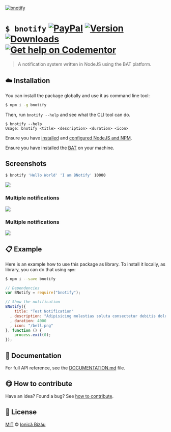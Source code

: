 
[![bnotify](http://i.imgur.com/GDWvTpp.png)](#)

# `$ bnotify` [![PayPal](https://img.shields.io/badge/%24-paypal-f39c12.svg)][paypal-donations] [![Version](https://img.shields.io/npm/v/bnotify.svg)](https://www.npmjs.com/package/bnotify) [![Downloads](https://img.shields.io/npm/dt/bnotify.svg)](https://www.npmjs.com/package/bnotify) [![Get help on Codementor](https://cdn.codementor.io/badges/get_help_github.svg)](https://www.codementor.io/johnnyb?utm_source=github&utm_medium=button&utm_term=johnnyb&utm_campaign=github)

> A notification system written in NodeJS using the BAT platform.

## :cloud: Installation

You can install the package globally and use it as command line tool:


```sh
$ npm i -g bnotify
```


Then, run `bnotify --help` and see what the CLI tool can do.


```
$ bnotify --help
Usage: bnotify <title> <description> <duration> <icon>
```


Ensure you have [installed](https://github.com/IonicaBizau/dotfiles#applications) and [configured NodeJS and NPM](https://github.com/IonicaBizau/dotfiles#npm-config).


Ensure you have installed the [BAT](https://github.com/IonicaBizau/bat#installation) on your machine.

## Screenshots
```sh
$ bnotify 'Hello World' 'I am BNotify' 10000
```
![](http://i.imgur.com/kzaJa58.png)

### Multiple notifications
![](http://i.imgur.com/nnHdnDu.png)

### Multiple notifications
![](http://i.imgur.com/nnHdnDu.png)


## :clipboard: Example


Here is an example how to use this package as library. To install it locally, as library, you can do that using `npm`:

```sh
$ npm i --save bnotify
```



```js
// Dependencies
var BNotify = require("bnotify");

// Show the notification
BNotify({
    title: "Test Notification"
  , description: "Adipisicing molestias soluta consectetur debitis doloribus. Doloremque amet temporibus suscipit quis ipsum vitae rerum ad iure nulla repellat iure molestias. Provident reiciendis veritatis doloribus maxime eum repellendus aut possimus ab!"
  , duration: 4000
  , icon: "/bell.png"
}, function () {
    process.exit(0);
});
```

## :memo: Documentation

For full API reference, see the [DOCUMENTATION.md][docs] file.

## :yum: How to contribute
Have an idea? Found a bug? See [how to contribute][contributing].


## :scroll: License

[MIT][license] © [Ionică Bizău][website]

[paypal-donations]: https://www.paypal.com/cgi-bin/webscr?cmd=_s-xclick&hosted_button_id=RVXDDLKKLQRJW
[donate-now]: http://i.imgur.com/6cMbHOC.png

[license]: http://showalicense.com/?fullname=Ionic%C4%83%20Biz%C4%83u%20%3Cbizauionica%40gmail.com%3E%20(http%3A%2F%2Fionicabizau.net)&year=2015#license-mit
[website]: http://ionicabizau.net
[contributing]: /CONTRIBUTING.md
[docs]: /DOCUMENTATION.md

